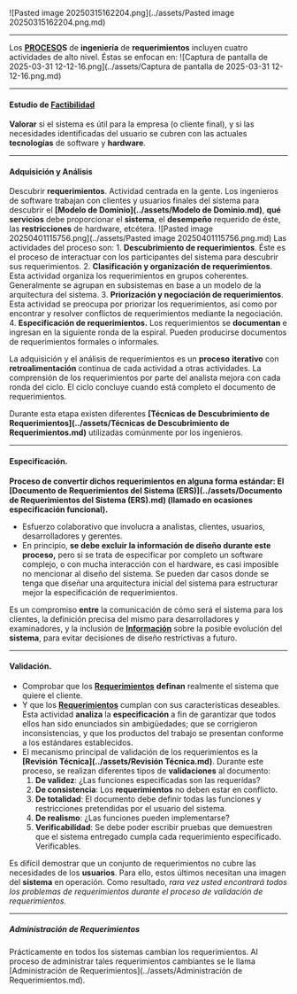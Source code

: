 ![Pasted image 20250315162204.png](../assets/Pasted image 20250315162204.png.md)
****
Los **[PROCESO](../assets/PROCESO.md)S** de **ingeniería** de **requerimientos** incluyen cuatro actividades de alto nivel. Éstas se enfocan en:
	![Captura de pantalla de 2025-03-31 12-12-16.png](../assets/Captura de pantalla de 2025-03-31 12-12-16.png.md)
****
#### **Estudio de [Factibilidad](../assets/Factibilidad.md)** 
**Valorar** si el sistema es útil para la empresa (o cliente final), y si las necesidades identificadas del usuario se cubren con las actuales **tecnologías** de software y **hardware**. 
****
#### **Adquisición y Análisis** 
Descubrir **requerimientos**. Actividad centrada en la gente. 
Los ingenieros de software trabajan con clientes y usuarios finales del sistema para descubrir el **[Modelo de Dominio](../assets/Modelo de Dominio.md)**, **qué** **servicios** debe proporcionar el **sistema**, el **desempeño** requerido de éste, las **restricciones** de hardware, etcétera. 
	![Pasted image 20250401115756.png](../assets/Pasted image 20250401115756.png.md)
	Las actividades del proceso son:
	1. **Descubrimiento de requerimientos**. Éste es el proceso de interactuar con los participantes del sistema para descubrir sus requerimientos.
	2. **Clasificación y organización de requerimientos**. Esta actividad organiza los requerimientos en grupos coherentes. Generalmente se agrupan en subsistemas en base a un modelo de la arquitectura del sistema.
	3. **Priorización y negociación de requerimientos**. Esta actividad se preocupa por priorizar los requerimientos, así como por encontrar y resolver conflictos de requerimientos mediante la negociación.
	4. **Especificación de requerimientos.** Los requerimientos se **documentan** e ingresan en la siguiente ronda de la espiral. Pueden producirse documentos de requerimientos formales o informales.

La adquisición y el análisis de requerimientos es un **proceso** **iterativo** con **retroalimentación** continua de cada actividad a otras actividades. La comprensión de los requerimientos por parte del analista mejora con cada ronda del ciclo. El ciclo concluye cuando está completo el documento de requerimientos. 

Durante esta etapa existen diferentes **[Técnicas de Descubrimiento de Requerimientos](../assets/Técnicas de Descubrimiento de Requerimientos.md)** utilizadas comúnmente por los ingenieros.
****
#### **Especificación**. 
**Proceso de convertir dichos requerimientos en alguna forma estándar: El [Documento de Requerimientos del Sistema (ERS)](../assets/Documento de Requerimientos del Sistema (ERS).md) (llamado en ocasiones especificación funcional).** 
- Esfuerzo colaborativo que involucra a analistas, clientes, usuarios, desarrolladores y gerentes. 
- En principio, **se debe excluir la información de diseño durante este proceso,** pero si se trata de especificar por completo un software complejo, o con mucha interacción con el hardware, es casi imposible no mencionar al diseño del sistema. 
Se pueden dar casos donde se tenga que diseñar una arquitectura inicial del sistema para estructurar mejor la especificación de requerimientos. 

Es un compromiso **entre** la comunicación de cómo será el sistema para los clientes, la definición precisa del mismo para desarrolladores y examinadores, y la inclusión de **[Información](../assets/Información.md)** sobre la posible evolución del **sistema**, para evitar decisiones de diseño restrictivas a futuro.
****
#### **Validación**. 
- Comprobar que los **[Requerimientos](../assets/Requerimientos.md)** **definan** realmente el sistema que quiere el cliente.
- Y que los **[Requerimientos](../assets/Requerimientos.md)** cumplan con sus características deseables.
Esta actividad **analiza** la **especificación** a fin de garantizar que todos ellos han sido enunciados sin ambigüedades; que se corrigieron inconsistencias, y que los productos del trabajo se presentan conforme a los estándares establecidos. 
- El mecanismo principal de validación de los requerimientos es la **[Revisión Técnica](../assets/Revisión Técnica.md)**. 
Durante este proceso, se realizan diferentes tipos de **validaciones** al documento:
	1. **De validez**: ¿Las funciones especificadas son las requeridas?
	2. **De consistencia**: Los **requerimientos** no deben estar en conflicto.
	3. **De totalidad**: El documento debe definir todas las funciones y restricciones pretendidas por el usuario del sistema.
	4. **De realismo**: ¿Las funciones pueden implementarse?
	5. **Verificabilidad**: Se debe poder escribir pruebas que demuestren que el sistema entregado cumpla cada requerimiento especificado. Verificables.

Es difícil demostrar que un conjunto de requerimientos no cubre las necesidades de los **usuarios**. Para ello, estos últimos necesitan una imagen del **sistema** en operación. Como resultado, *rara vez usted encontrará todos los problemas de requerimientos durante el proceso de validación de requerimientos.*
****
##### **Administración de Requerimientos**
Prácticamente en todos los sistemas cambian los requerimientos. Al proceso de administrar tales requerimientos cambiantes se le llama [Administración de Requerimientos](../assets/Administración de Requerimientos.md).
